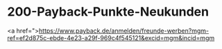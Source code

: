 # 200-Payback-Punkte-Neukunden
<a href=">https://www.payback.de/anmelden/freunde-werben?mgm-ref=ef2d875c-ebde-4e23-a29f-969c4f545121&excid=mgm&incid=mgm</a>

